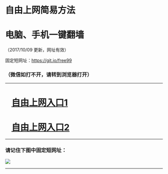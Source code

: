 ﻿# 自由上网简易方法

# 电脑、手机一键翻墙

（2017/10/09 更新，网址有效）

固定短网址：https://git.io/free99

### （微信如打不开，请转到浏览器打开）


***





# &nbsp;&nbsp; <a href="http://ft192204285.fwq-tz-1001.info/fwqtz01.html?t=10090012335 " target="_blank">自由上网入口1</a>
# &nbsp;&nbsp; <a href="http://ft2182920663.fwq-tz-1002.info/fwqtz02.html?t=100900124054 " target="_blank">自由上网入口2</a>
***

### 请记住下图中固定短网址：

<img src="https://s3-us-west-2.amazonaws.com/fwq-1001/yjfq-20170905okok.png" /> 


***

